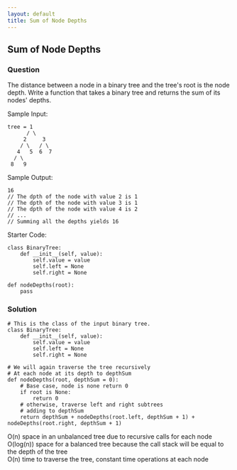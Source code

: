 ```yaml
---
layout: default
title: Sum of Node Depths
---
```


## Sum of Node Depths

### Question
The distance between a node in a binary tree and the tree's root is the node depth.  Write a function that takes a binary tree and returns the sum of its nodes' depths.

Sample Input:
```
tree = 1
      / \
     2     3
    / \   / \
   4   5  6  7
  / \ 
 8   9

```
Sample Output:
```
16
// The dpth of the node with value 2 is 1
// The dpth of the node with value 3 is 1
// The dpth of the node with value 4 is 2
// ...
// Summing all the depths yields 16
```
Starter Code:
```
class BinaryTree:
    def __init__(self, value):
        self.value = value
        self.left = None
        self.right = None

def nodeDepths(root):
    pass
```

### Solution
```
# This is the class of the input binary tree.
class BinaryTree:
    def __init__(self, value):
        self.value = value
        self.left = None
        self.right = None

# We will again traverse the tree recursively
# At each node at its depth to depthSum
def nodeDepths(root, depthSum = 0):
    # Base case, node is none return 0
    if root is None:
        return 0
    # otherwise, traverse left and right subtrees
    # adding to depthSum
    return depthSum + nodeDepths(root.left, depthSum + 1) + nodeDepths(root.right, depthSum + 1)
```
O(n) space in an unbalanced tree due to recursive calls for each node\
O(log(n)) space for a balanced tree because the call stack will be equal to the depth of the tree\
O(n) time to traverse the tree, constant time operations at each node
